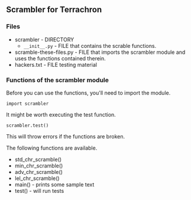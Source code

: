  
## Scrambler for Terrachron ##

### Files ###

- scrambler - DIRECTORY
    * `__init__.py` - FILE that contains the scrable functions.
- scramble-these-files.py - FILE that imports the scrambler module
  and uses the functions contained therein.
- hackers.txt - FILE testing material

### Functions of the scrambler module ###

Before you can use the functions, you'll need to import the module.

    import scrambler

It might be worth executing the test function.

    scrambler.test()

This will throw errors if the functions are broken.

The following functions are available.

- std_chr_scramble() 
- min_chr_scramble() 
- adv_chr_scramble() 
- lel_chr_scramble()
- main() - prints some sample text
- test() - will run tests
